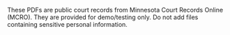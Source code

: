 These PDFs are public court records from Minnesota Court Records Online (MCRO). 
They are provided for demo/testing only.
Do not add files containing sensitive personal information.
